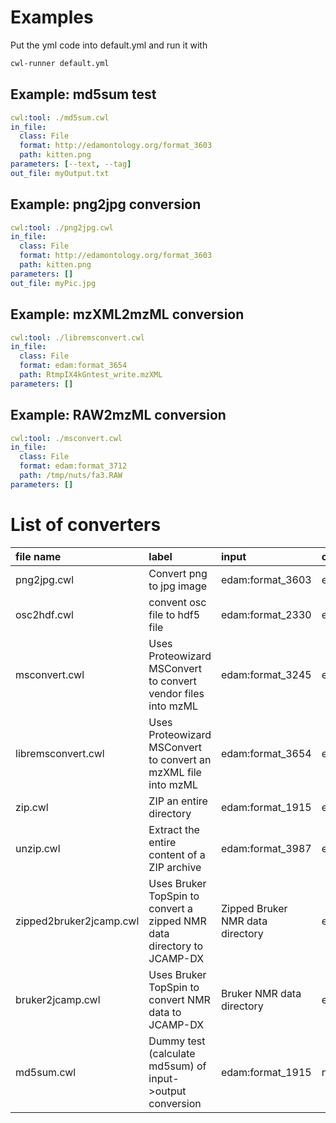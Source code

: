 # Examples
Put the yml code into default.yml and run it with
```sh
cwl-runner default.yml
```

## Example: md5sum test
```yml
cwl:tool: ./md5sum.cwl
in_file:
  class: File
  format: http://edamontology.org/format_3603
  path: kitten.png
parameters: [--text, --tag]
out_file: myOutput.txt
```

## Example: png2jpg conversion
```yml
cwl:tool: ./png2jpg.cwl
in_file:
  class: File
  format: http://edamontology.org/format_3603
  path: kitten.png
parameters: []
out_file: myPic.jpg
```

## Example: mzXML2mzML conversion
```yml
cwl:tool: ./libremsconvert.cwl
in_file:
  class: File
  format: edam:format_3654
  path: RtmpIX4kGntest_write.mzXML
parameters: []
```

## Example: RAW2mzML conversion
```yml
cwl:tool: ./msconvert.cwl
in_file:
  class: File
  format: edam:format_3712
  path: /tmp/nuts/fa3.RAW
parameters: []
```

# List of converters
| file name               | label                                                                  | input                            | output            | author             |
|:------------------------|:-----------------------------------------------------------------------|:---------------------------------|:------------------|:-------------------|
| png2jpg.cwl             | Convert png to jpg image                                               | edam:format_3603                 | edam:format_3579  | Steffen Brinckmann |
| osc2hdf.cwl             | convent osc file to hdf5 file                                          | edam:format_2330                 | edam:format_3590  | Steffen Brinckmann |
| msconvert.cwl           | Uses Proteowizard MSConvert to convert vendor files into mzML          | edam:format_3245                 | edam:format_3244  | Steffen Neumann    |
| libremsconvert.cwl      | Uses Proteowizard MSConvert to convert an mzXML file into mzML         | edam:format_3654                 | edam:format_3244  | Steffen Neumann    |
| zip.cwl                 | ZIP an entire directory                                                | edam:format_1915                 | edam:format_3987  | Steffen Neumann    |
| unzip.cwl               | Extract the entire content of a ZIP archive                            | edam:format_3987                 | edam:format_1915c | Steffen Neumann    |
| zipped2bruker2jcamp.cwl | Uses Bruker TopSpin to convert a zipped NMR data directory to JCAMP-DX | Zipped Bruker NMR data directory | edam:format_3245  | Steffen Neumann    |
| bruker2jcamp.cwl        | Uses Bruker TopSpin to convert NMR data to JCAMP-DX                    | Bruker NMR data directory        | edam:format_3245  | Steffen Neumann    |
| md5sum.cwl              | Dummy test (calculate md5sum) of input->output conversion              | edam:format_1915                 | ncit:NCIT_C171276 | Steffen Brinckmann |